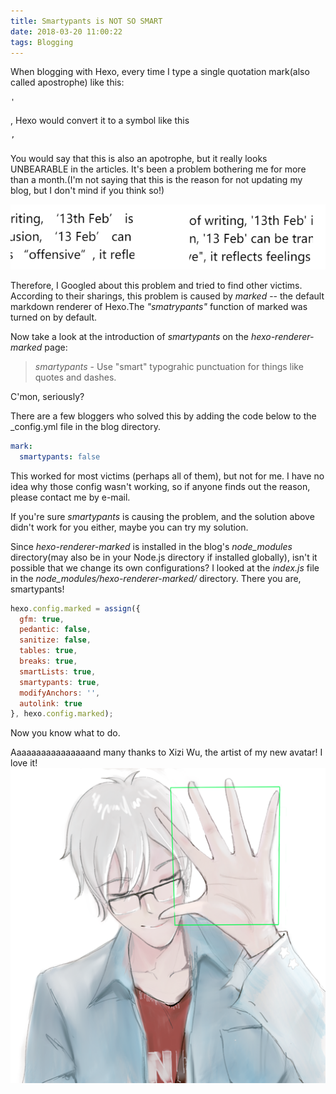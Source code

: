 ```yaml
---
title: Smartypants is NOT SO SMART
date: 2018-03-20 11:00:22
tags: Blogging
---
```

When blogging with Hexo, every time I type a single quotation mark(also called apostrophe) like this: 
```
'
```
, Hexo would convert it to a symbol like this
```
’
```
You would say that this is also an apotrophe, but it really looks UNBEARABLE in the articles. It's been a problem bothering me for more than a month.(I'm not saying that this is the reason for not updating my blog, but I don't mind if you think so!)

<!-- more -->


![apostrophe](/images/smartypants/apostrophe.png)

Therefore, I Googled about this problem and tried to find other victims. According to their sharings, this problem is caused by *marked* -- the default markdown renderer of Hexo.The *"smatrypants"* function of marked was turned on by default.

Now take a look at the introduction of *smartypants* on the *hexo-renderer-marked* page:
> *smartypants* - Use "smart" typograhic punctuation for things like quotes and dashes.

C'mon, seriously? 

There are a few bloggers who solved this by adding the code below to the _config.yml file in the blog directory. 

```yml
mark:
  smartypants: false
```

This worked for most victims (perhaps all of them), but not for me. I have no idea why those config wasn't working, so if anyone finds out the reason, please contact me by e-mail.

If you're sure *smartypants* is causing the problem, and the solution above didn't work for you either, maybe you can try my solution.

Since *hexo-renderer-marked* is installed in the blog's *node_modules* directory(may also be in your Node.js directory if installed globally), isn't it possible that we change its own configurations? I looked at the *index.js* file in the *node_modules/hexo-renderer-marked/* directory. There you are, smartypants!

```javascript
hexo.config.marked = assign({
  gfm: true,
  pedantic: false,
  sanitize: false,
  tables: true,
  breaks: true,
  smartLists: true,
  smartypants: true,
  modifyAnchors: '',
  autolink: true
}, hexo.config.marked);
```

Now you know what to do.

Aaaaaaaaaaaaaaaand many thanks to Xizi Wu, the artist of my new avatar! I love it!
![Harper Long by Xizi Wu](/images/long_nobg.png)